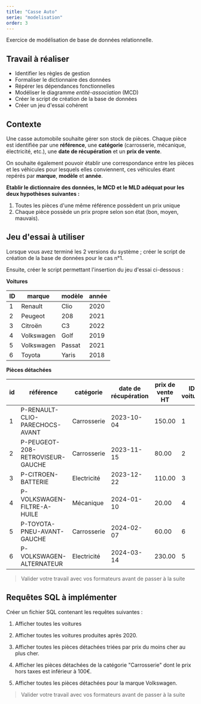 ```yaml
---
title: "Casse Auto"
serie: "modelisation"
order: 3
---
```


Exercice de modélisation de base de données relationnelle.

## Travail à réaliser

- Identifier les règles de gestion
- Formaliser le dictionnaire des données
- Répérer les dépendances fonctionnelles
- Modéliser le diagramme *entité-association* (MCD)
- Créer le script de création de la base de données
- Créer un jeu d'essai cohérent

## Contexte 

Une casse automobile souhaite gérer son stock de pièces. Chaque pièce est identifiée par une **référence**, une **catégorie** (carrosserie, mécanique, électricité, etc.), une **date de récupération** et un **prix de vente**. 

On souhaite également pouvoir établir une correspondance entre les pièces et les véhicules pour lesquels elles conviennent, ces véhicules étant repérés par **marque**, **modèle** et **année**.

**Etablir le dictionnaire des données, le MCD et le MLD adéquat pour les deux hypothèses suivantes :**
1. Toutes les pièces d'une même référence possèdent un prix unique
2. Chaque pièce possède un prix propre selon son état (bon, moyen, mauvais).


## Jeu d'essai à utiliser

Lorsque vous avez terminé les 2 versions du système ; créer le script de création de la base de données pour le cas n°1.

Ensuite, créer le script permettant l'insertion du jeu d'essai ci-dessous : 

**Voitures**

| ID | marque | modèle | année |
| --- | --- | --- | --- |
| 1	| Renault | Clio | 2020 |
| 2	| Peugeot | 208 | 2021 |
| 3	| Citroën | C3 | 2022 |
| 4	| Volkswagen | Golf | 2019 | 
| 5	| Volkswagen | Passat | 2021 |
| 6	| Toyota | Yaris | 2018 |

**Pièces détachées**

| id | référence | catégorie | date de récupération | prix de vente HT | ID voiture | 
| --- | --- | --- | --- | --- | --- |
| 1	| P-RENAULT-CLIO-PARECHOCS-AVANT | Carrosserie | 2023-10-04 | 150.00	| 1 | 
| 2	| P-PEUGEOT-208-RETROVISEUR-GAUCHE | Carrosserie | 2023-11-15 | 80.00	| 2 | 
| 3	| P-CITROEN-BATTERIE | Electricité | 2023-12-22 | 110.00	| 3 | 
| 4	| P-VOLKSWAGEN-FILTRE-A-HUILE | Mécanique | 2024-01-10 | 20.00	| 4 | 
| 5	| P-TOYOTA-PNEU-AVANT-GAUCHE | Carrosserie | 2024-02-07 | 60.00	| 6 | 
| 6	| P-VOLKSWAGEN-ALTERNATEUR | Electricité | 2024-03-14 | 230.00	| 5 | 

> Valider votre travail avec vos formateurs avant de passer à la suite 

## Requêtes SQL à implémenter

Créer un fichier SQL contenant les requêtes suivantes :

1. Afficher toutes les voitures

2. Afficher toutes les voitures produites après 2020.

3. Afficher toutes les pièces détachées triées par prix du moins cher au plus cher.

4. Afficher les pièces détachées de la catégorie "Carrosserie" dont le prix hors taxes est inférieur à 100€.

5. Afficher toutes les pièces détachées pour la marque Volkswagen.

> Valider votre travail avec vos formateurs avant de passer à la suite 
